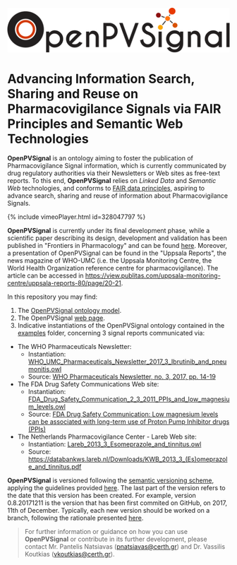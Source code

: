 <!---<img src="https://github.com/inab-certh/OpenPVSignal/blob/master/logo.png" width="195" height="88">--->
![](./logo_small.png)

# Advancing Information Search, Sharing and Reuse on Pharmacovigilance Signals via FAIR Principles and Semantic Web Technologies

**OpenPVSignal** is an ontology aiming to foster the publication of Pharmacovigilance Signal information, which is currently communicated by drug regulatory authorities via their Newsletters or Web sites as free-text reports. To this end, **OpenPVSignal** relies on *Linked Data* and *Semantic Web* technologies, and conforms to <a href="https://www.force11.org/group/fairgroup/fairprinciples" target="_blank">FAIR data principles</a>, aspiring to advance search, sharing and reuse of information about Pharmacovigilance Signals.

{% include vimeoPlayer.html id=328047797 %}

**OpenPVSignal** is currently under its final development phase, while a scientific paper describing its design, development and validation has been published in "Frontiers in Pharmacology" and can be found <a href="https://www.frontiersin.org/articles/10.3389/fphar.2018.00609/full" target="_blank">here</a>. Moreover, a presentation of OpenPVSignal can be found in the "Uppsala Reports", the news magazine of WHO-UMC (i.e. the Uppsala Monitoring Centre, the World Health Organization reference centre for pharmacovigilance). The article can be accessed in https://view.publitas.com/uppsala-monitoring-centre/uppsala-reports-80/page/20-21.

In this repository you may find:
1. The <a href="OpenPVSignal.owl" target="_blank">OpenPVSignal ontology model</a>.
2. The OpenPVSignal <a href="https://inab-certh.github.io/OpenPVSignal/" target="_blank">web page</a>.
3. Indicative instantiations of the OpenPVSignal ontology contained in the <a href="examples" target="_blank">examples</a> folder, concerning 3 signal reports communicated via:
- The WHO Pharmaceuticals Newsletter:
  - Instantiation: <a href="examples/WHO_UMC_Pharmaceuticals_Newsletter_2017_3_Ibrutinib_and_pneumonitis.owl" target="_blank">WHO_UMC_Pharmaceuticals_Newsletter_2017_3_Ibrutinib_and_pneumonitis.owl</a>
  - Source: <a href="http://apps.who.int/iris/bitstream/10665/258799/1/WPN-2017-03-eng.pdf?ua=1" target="_blank">WHO Pharmaceuticals Newsletter, no. 3, 2017, pp. 14-19</a>
- The FDA Drug Safety Communications Web site:
  - Instantiation: <a href="examples/FDA_Drug_Safety_Communication_2_3_2011_PPIs_and_low_magnesium_levels.owl" target="_blank">FDA_Drug_Safety_Communication_2_3_2011_PPIs_and_low_magnesium_levels.owl</a>
  - Source: <a href="https://www.fda.gov/Drugs/DrugSafety/ucm245011.htm" target="_blank">FDA Drug Safety Communication: Low magnesium levels can be associated with long-term use of Proton Pump Inhibitor drugs (PPIs)</a>
- The Netherlands Pharmacovigilance Center - Lareb Web site:
  - Instantiation: <a href="examples/Lareb_2013_3_Esomeprazole_and_tinnitus.owl" target="_blank">Lareb_2013_3_Esomeprazole_and_tinnitus.owl</a>
  - Source: <a href="https://databankws.lareb.nl/Downloads/KWB_2013_3_(Es)omeprazole_and_tinnitus.pdf" target="_blank">https://databankws.lareb.nl/Downloads/KWB_2013_3_(Es)omeprazole_and_tinnitus.pdf</a>

**OpenPVSignal** is versioned following the <a href="https://semver.org/" target="_blank">semantic versioning scheme</a>, applying the guidelines provided <a href="https://github.com/dbrock/semver-howto/blob/master/README.md" target="_blank">here</a>. The last part of the version refers to the date that this version has been created. For example, version 0.8.20171211 is the version that has been first commited on GitHub, on 2017, 11th of December. Typically, each new version should be worked on a branch, following the rationale presented <a href="http://nvie.com/posts/a-successful-git-branching-model/" target="_blank">here</a>.

> For further information or guidance on how you can use **OpenPVSignal** or contribute in its further development, please contact Mr. Pantelis Natsiavas (pnatsiavas@certh.gr) and Dr. Vassilis Koutkias (vkoutkias@certh.gr).
